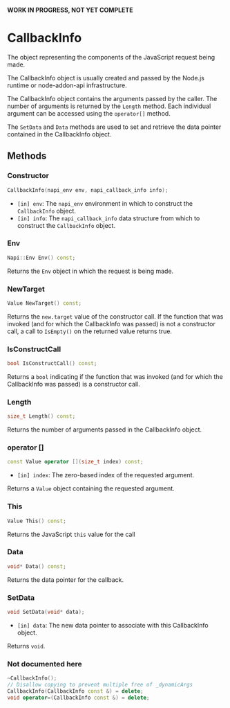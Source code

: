 **WORK IN PROGRESS, NOT YET COMPLETE**

# CallbackInfo

The object representing the components of the JavaScript request being made.

The CallbackInfo object is usually created and passed by the Node.js runtime or node-addon-api infrastructure.

The CallbackInfo object contains the arguments passed by the caller. The number of arguments is returned by the `Length` method. Each individual argument can be accessed using the `operator[]` method.

The `SetData` and `Data` methods are used to set and retrieve the data pointer contained in the CallbackInfo object.

## Methods

### Constructor

```cpp
CallbackInfo(napi_env env, napi_callback_info info);
```

- `[in] env`: The `napi_env` environment in which to construct the `CallbackInfo` object.
- `[in] info`: The `napi_callback_info` data structure from which to construct the `CallbackInfo` object.

### Env

```cpp
Napi::Env Env() const;
```

Returns the `Env` object in which the request is being made.

### NewTarget

```cpp
Value NewTarget() const;
```

Returns the `new.target` value of the constructor call. If the function that was invoked (and for which the CallbackInfo was passed) is not a constructor call, a call to `IsEmpty()` on the returned value returns true.

### IsConstructCall

```cpp
bool IsConstructCall() const;
```

Returns a `bool` indicating if the function that was invoked (and for which the CallbackInfo was passed) is a constructor call.


### Length

```cpp
size_t Length() const;
```

Returns the number of arguments passed in the CallbackInfo object.

### operator []

```cpp
const Value operator [](size_t index) const;
```

- `[in] index`: The zero-based index of the requested argument.

Returns a `Value` object containing the requested argument.

### This

```cpp
Value This() const;
```

Returns the JavaScript `this` value for the call

### Data

```cpp
void* Data() const;
```

Returns the data pointer for the callback.

### SetData

```cpp
void SetData(void* data);
```

- `[in] data`: The new data pointer to associate with this CallbackInfo object.

Returns `void`.

### Not documented here

```cpp
~CallbackInfo();
// Disallow copying to prevent multiple free of _dynamicArgs
CallbackInfo(CallbackInfo const &) = delete;
void operator=(CallbackInfo const &) = delete;
```
